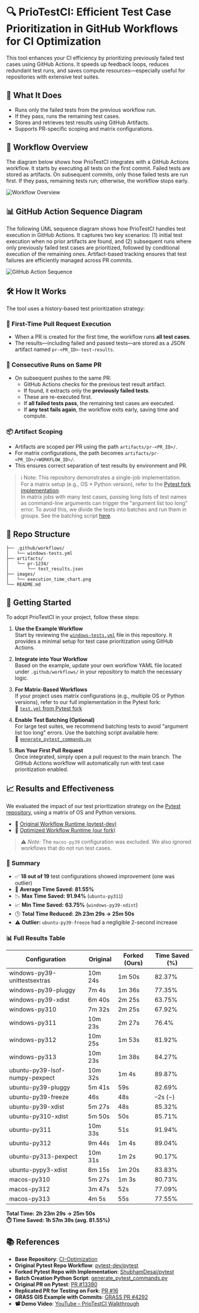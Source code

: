 # 🔍 PrioTestCI: Efficient Test Case Prioritization in GitHub Workflows for CI Optimization

This tool enhances your CI efficiency by prioritizing previously failed test cases using GitHub Actions. It speeds up feedback loops, reduces redundant test runs, and saves compute resources—especially useful for repositories with extensive test suites.

## 🚀 What It Does
- Runs only the failed tests from the previous workflow run.
- If they pass, runs the remaining test cases.
- Stores and retrieves test results using GitHub Artifacts.
- Supports PR-specific scoping and matrix configurations.

## 🧭 Workflow Overview
The diagram below shows how PrioTestCI integrates with a GitHub Actions workflow. It starts by executing all tests on the first commit. Failed tests are stored as artifacts. On subsequent commits, only those failed tests are run first. If they pass, remaining tests run; otherwise, the workflow stops early.

![Workflow Overview](images/workflow_Overview.png)

## 📊 GitHub Action Sequence Diagram
The following UML sequence diagram shows how PrioTestCI handles test execution in GitHub Actions. It captures two key scenarios: (1) initial test execution when no prior artifacts are found, and (2) subsequent runs where only previously failed test cases are prioritized, followed by conditional execution of the remaining ones. Artifact-based tracking ensures that test failures are efficiently managed across PR commits.

![GitHub Action Sequence](images/uml.png)

## 🛠️ How It Works
The tool uses a history-based test prioritization strategy:

### 🔄 First-Time Pull Request Execution
- When a PR is created for the first time, the workflow runs **all test cases**.
- The results—including failed and passed tests—are stored as a JSON artifact named `pr-<PR_ID>-test-results`.

### 🔁 Consecutive Runs on Same PR
- On subsequent pushes to the same PR:
  - GitHub Actions checks for the previous test result artifact.
  - If found, it extracts only the **previously failed tests**.
  - These are re-executed first.
  - If **all failed tests pass**, the remaining test cases are executed.
  - If **any test fails again**, the workflow exits early, saving time and compute.


### 📦 Artifact Scoping
- Artifacts are scoped per PR using the path `artifacts/pr-<PR_ID>/`.
- For matrix configurations, the path becomes `artifacts/pr-<PR_ID>/<WORKFLOW_ID>/`.
- This ensures correct separation of test results by environment and PR.

> ℹ️ Note: This repository demonstrates a single-job implementation.  
> For a matrix setup (e.g., OS × Python version), refer to the [Pytest fork implementation](https://github.com/ShubhamDesai/pytest/blob/main/.github/workflows/test.yml).  
> In matrix jobs with many test cases, passing long lists of test names as command-line arguments can trigger the "argument list too long" error. To avoid this, we divide the tests into batches and run them in groups. See the batching script [here](https://github.com/ShubhamDesai/pytest/blob/main/scripts/generate_pytest_commands.py).




## 📁 Repo Structure
```
├── .github/workflows/
│   └── windows-tests.yml
├── artifacts/
│   └── pr-1234/
│       └── test_results.json
├── images/
│   └── execution_time_chart.png
└── README.md
```

## 🏁 Getting Started

To adopt PrioTestCI in your project, follow these steps:

1. **Use the Example Workflow**  
   Start by reviewing the [`windows-tests.yml`](.github/workflows/windows-tests.yml) file in this repository. It provides a minimal setup for test case prioritization using GitHub Actions.

2. **Integrate into Your Workflow**  
   Based on the example, update your own workflow YAML file located under `.github/workflows/` in your repository to match the necessary logic.

3. **For Matrix-Based Workflows**  
   If your project uses matrix configurations (e.g., multiple OS or Python versions), refer to our full implementation in the Pytest fork:  
   🔗 [`test.yml` from Pytest fork](https://github.com/ShubhamDesai/pytest/blob/main/.github/workflows/test.yml)

4. **Enable Test Batching (Optional)**  
   For large test suites, we recommend batching tests to avoid "argument list too long" errors. Use the batching script available here:  
   🔗 [`generate_pytest_commands.py`](https://github.com/ShubhamDesai/pytest/blob/main/scripts/generate_pytest_commands.py)

5. **Run Your First Pull Request**  
   Once integrated, simply open a pull request to the main branch. The GitHub Actions workflow will automatically run with test case prioritization enabled.


## 📈 Results and Effectiveness

We evaluated the impact of our test prioritization strategy on the [Pytest repository](https://github.com/pytest-dev/pytest), using a matrix of OS and Python versions.

- 🔗 [Original Workflow Runtime (pytest-dev)](https://github.com/pytest-dev/pytest/actions/runs/14505272745/usage)  
- 🔗 [Optimized Workflow Runtime (our fork)](https://github.com/ShubhamDesai/pytest/actions/runs/16036884229/usage?pr=16)  

> ⚠️ *Note:* The `macos-py39` configuration was excluded. We also ignored workflows that do not run test cases.

### 🔬 Summary

- ✅ **18 out of 19** test configurations showed improvement (one was outlier)
- 🔄 **Average Time Saved:** **81.55%**  
- 📉 **Max Time Saved:** **91.94%** (`ubuntu-py311`)  
- 📈 **Min Time Saved:** **63.75%** (`windows-py39-xdist`)  
- 🕒 **Total Time Reduced:** **2h 23m 29s → 25m 50s**  
- ⚠️ **Outlier:** `ubuntu-py39-freeze` had a negligible 2-second increase  

### 📊 Full Results Table

| Configuration                   | Original   | Forked (Ours) | Time Saved (%) |
|--------------------------------|------------|---------------|----------------|
| windows-py39-unittestsextras   | 10m 24s    | 1m 50s        | 82.37%         |
| windows-py39-pluggy            | 7m 4s      | 1m 36s        | 77.35%         |
| windows-py39-xdist             | 6m 40s     | 2m 25s        | 63.75%         |
| windows-py310                  | 7m 32s     | 2m 25s        | 67.92%         |
| windows-py311                  | 10m 23s    | 2m 27s        | 76.4%          |
| windows-py312                  | 10m 25s    | 1m 53s        | 81.92%         |
| windows-py313                  | 10m 23s    | 1m 38s        | 84.27%         |
| ubuntu-py39-lsof-numpy-pexpect | 10m 32s    | 1m 4s         | 89.87%         |
| ubuntu-py39-pluggy             | 5m 41s     | 59s           | 82.69%         |
| ubuntu-py39-freeze             | 46s        | 48s           | –2s (−)        |
| ubuntu-py39-xdist              | 5m 27s     | 48s           | 85.32%         |
| ubuntu-py310-xdist             | 5m 50s     | 50s           | 85.71%         |
| ubuntu-py311                   | 10m 33s    | 51s           | 91.94%         |
| ubuntu-py312                   | 9m 44s     | 1m 4s         | 89.04%         |
| ubuntu-py313-pexpect           | 10m 31s    | 1m 2s         | 90.17%         |
| ubuntu-pypy3-xdist             | 8m 15s     | 1m 20s        | 83.83%         |
| macos-py310                    | 5m 27s     | 1m 3s         | 80.73%         |
| macos-py312                    | 3m 47s     | 52s           | 77.09%         |
| macos-py313                    | 4m 5s      | 55s           | 77.55%         |

**Total Time:** **2h 23m 29s → 25m 50s**  
**⏱️ Time Saved:** **1h 57m 39s (avg. 81.55%)**



## 📚 References

- **Base Repository**: [CI-Optimization](https://github.com/ShubhamDesai/CI-Optimization)
- **Original Pytest Repo Workflow**: [pytest-dev/pytest](https://github.com/pytest-dev/pytest/blob/main/.github/workflows/test.yml)
- **Forked Pytest Repo with Implementation**: [ShubhamDesai/pytest](https://github.com/ShubhamDesai/pytest/blob/main/.github/workflows/test.yml)
- **Batch Creation Python Script**: [generate_pytest_commands.py](https://github.com/ShubhamDesai/pytest/blob/main/scripts/generate_pytest_commands.py)
- **Original PR on Pytest**: [PR #13380](https://github.com/pytest-dev/pytest/pull/13380)
- **Replicated PR for Testing on Fork**: [PR #16](https://github.com/ShubhamDesai/pytest/pull/16)
- **GRASS GIS Example with Commits**: [GRASS PR #4292](https://github.com/OSGeo/grass/pull/4292/commits)
- **📽️ Demo Video**: [YouTube – PrioTestCI Walkthrough](https://www.youtube.com/watch?v=_3CF9LJdv0I)

